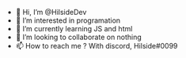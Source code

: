 - 👋 Hi, I’m @HilsideDev
- 👀 I’m interested in programation
- 🌱 I’m currently learning JS and html
- 💞️ I’m looking to collaborate on nothing
- 📫 How to reach me ? With discord, Hilside#0099
